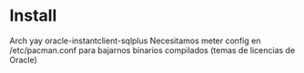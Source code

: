 # Install

Arch
yay oracle-instantclient-sqlplus
  Necesitamos meter config en /etc/pacman.conf para bajarnos binarios compilados (temas de licencias de Oracle)
